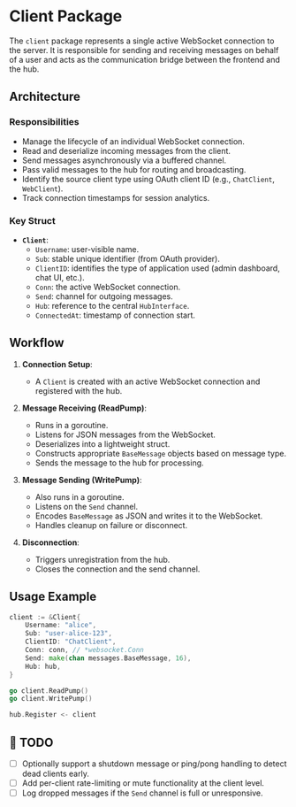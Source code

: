 # Client Package

The `client` package represents a single active WebSocket connection to the server. It is responsible for sending and receiving messages on behalf of a user and acts as the communication bridge between the frontend and the hub.


## Architecture

### Responsibilities

- Manage the lifecycle of an individual WebSocket connection.
- Read and deserialize incoming messages from the client.
- Send messages asynchronously via a buffered channel.
- Pass valid messages to the hub for routing and broadcasting.
- Identify the source client type using OAuth client ID (e.g., `ChatClient`, `WebClient`).
- Track connection timestamps for session analytics.


### Key Struct

- **`Client`**:
  - `Username`: user-visible name.
  - `Sub`: stable unique identifier (from OAuth provider).
  - `ClientID`: identifies the type of application used (admin dashboard, chat UI, etc.).
  - `Conn`: the active WebSocket connection.
  - `Send`: channel for outgoing messages.
  - `Hub`: reference to the central `HubInterface`.
  - `ConnectedAt`: timestamp of connection start.


## Workflow

1. **Connection Setup**:
   - A `Client` is created with an active WebSocket connection and registered with the hub.

2. **Message Receiving (ReadPump)**:
   - Runs in a goroutine.
   - Listens for JSON messages from the WebSocket.
   - Deserializes into a lightweight struct.
   - Constructs appropriate `BaseMessage` objects based on message type.
   - Sends the message to the hub for processing.

3. **Message Sending (WritePump)**:
   - Also runs in a goroutine.
   - Listens on the `Send` channel.
   - Encodes `BaseMessage` as JSON and writes it to the WebSocket.
   - Handles cleanup on failure or disconnect.

4. **Disconnection**:
   - Triggers unregistration from the hub.
   - Closes the connection and the send channel.


## Usage Example

```go
client := &Client{
    Username: "alice",
    Sub: "user-alice-123",
    ClientID: "ChatClient",
    Conn: conn, // *websocket.Conn
    Send: make(chan messages.BaseMessage, 16),
    Hub: hub,
}

go client.ReadPump()
go client.WritePump()

hub.Register <- client
```


## 📝 TODO

- [ ] Optionally support a shutdown message or ping/pong handling to detect dead clients early.
- [ ] Add per-client rate-limiting or mute functionality at the client level.
- [ ] Log dropped messages if the `Send` channel is full or unresponsive.

